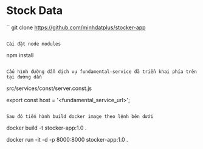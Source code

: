 # Stock Data

``
git clone https://github.com/minhdatplus/stocker-app
```

Cài đặt node modules

```
npm install
```

Cấu hình đường dẫn dịch vụ fundamental-service đã triển khai phía trên tại đường dẫn

```
src/services/const/server.const.js

export const host = '<fundamental_service_url>';
```

Sau đó tiến hành build docker image theo lệnh bên dưới

```
docker build -t stocker-app:1.0 .

docker run -it -d -p 8000:8000 stocker-app:1.0 .
```
